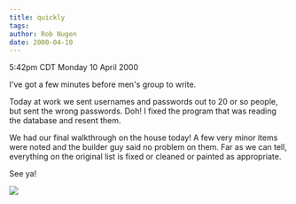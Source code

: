 ```yaml
---
title: quickly
tags: 
author: Rob Nugen
date: 2000-04-10
---
```


<title></title>
<p class=date>5:42pm CDT Monday 10 April 2000</p>

<p>I've got a few minutes before men's group to write.

<p>Today at work we sent usernames and passwords out to 20 or so
people, but sent the wrong passwords.  Doh!  I fixed the program that
was reading the database and resent them.

<p>We had our final walkthrough on the house today!  A few very minor
items were noted and the builder guy said no problem on them.  Far as
we can tell, everything on the original list is fixed or cleaned or
painted as appropriate.

<p>See ya!

<p><img src='/images/rob/wL-ROB.gif'>

